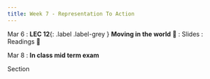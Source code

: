```yaml
---
title: Week 7 - Representation To Action
---
```


Mar 6
: **LEC 12**{: .label .label-grey } **Moving in the world** 🎥
    : Slides
: Readings 📖

Mar 8
: **In class mid term exam**

Section
